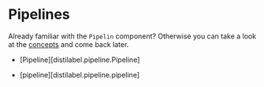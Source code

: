 # Pipelines

Already familiar with the `Pipelin` component? Otherwise you can take a look at the [concepts](../concepts.md) and come back later.

- [Pipeline][distilabel.pipeline.Pipeline]

- [pipeline][distilabel.pipeline.pipeline]
